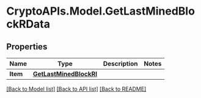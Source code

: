 # CryptoAPIs.Model.GetLastMinedBlockRData

## Properties

Name | Type | Description | Notes
------------ | ------------- | ------------- | -------------
**Item** | [**GetLastMinedBlockRI**](GetLastMinedBlockRI.md) |  | 

[[Back to Model list]](../README.md#documentation-for-models) [[Back to API list]](../README.md#documentation-for-api-endpoints) [[Back to README]](../README.md)

